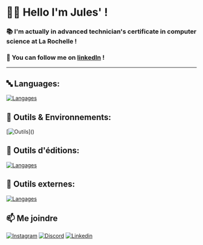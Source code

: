 # 👨‍💻 Hello I'm Jules' !
### 📚 I'm actually in advanced technician's certificate in computer science at La Rochelle !
### 🧷 You can follow me on [linkedIn](https://www.linkedin.com/in/jules-suire-ba1a18291/) !

-----------------------------------------------------------------------------------------------------------------
## 🔤 Languages:
[![Langages](https://skillicons.dev/icons?i=js,html,css,bootstrap,cs,java,flutter,py,tailwind,php,mysql,dart)]()

## 🚀 Outils & Environnements:
[![Outils](https://skillicons.dev/icons?i=wordpress,docker,ubuntu,debian,linux,windows,bash,figma,)]()
## 📝 Outils d'éditions:
[![Langages](https://skillicons.dev/icons?i=vscode,pycharm,phpstorm,idea,sublime,md,notion)]()
## 📍 Outils externes:
[![Langages](https://skillicons.dev/icons?i=unreal,blender,github,gmail,linkedin,discord,bots)]()

## 📫 Me joindre

[![Instagram](https://skillicons.dev/icons?i=instagram)](https://www.instagram.com/julesuire/)
[![Discord](https://skillicons.dev/icons?i=discord)](https://discord.gg/H6942CWPuU)
[![Linkedin](https://skillicons.dev/icons?i=linkedin)](https://fr.linkedin.com/in/jules-suire-ba1a18291)

